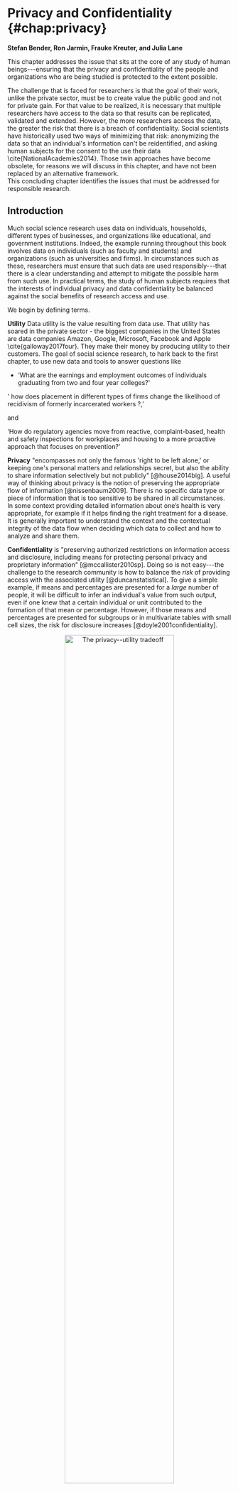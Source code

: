 <!--
% - Rayid: "check Initially, assume the organization is on the outer frontier." ... what does this mean?
% - some references appear with n.d. in the compiled markdown
% - Julia: on Research Data Centers, add a line how the new envisioned ADRF would allow more replicability/reproducibility and access toothers but researchers? (industry, non-profit, government) for whom current RDCs are too hard to jump through hoops?
--> 


Privacy and Confidentiality {#chap:privacy}
===========================

**Stefan Bender, Ron Jarmin, Frauke Kreuter, and Julia Lane**


This chapter addresses the issue that sits at the core of any study of
human beings---ensuring that the privacy and confidentiality of the people and organizations who are being studied is protected to the extent possible. 

The challenge that is faced for researchers is that the goal of their work, unlike the private sector, must be to create value the public good and not for private gain.  For that value to be realized, it is necessary that multiple researchers have access to the data so that results can be replicated, validated and extended. However, the more researchers access the data, the greater the risk that there is a breach of confidentiality.   Social
scientists have historically used two ways of minimizing that risk: anonymizing the data so that an individual's information can't be reidentified, and asking human subjects for the consent to the use their data \cite{NationalAcademies2014}.   Those twin approaches have become obsolete, for reasons we will discuss in this chapter, and have not been replaced by an alternative framework.  
This concluding chapter identifies the issues that must be addressed for
responsible research.

Introduction
------------

Much social science research uses data on individuals, households, different types of businesses, and organizations like educational, and government institutions. Indeed, the example running throughout this book involves data on individuals (such as faculty and students) and organizations (such as universities and firms). In
circumstances such as these, researchers must ensure that such data are
used responsibly---that there is a clear understanding and attempt to mitigate the possible harm from such use.  In practical terms, the study of human subjects requires that the
interests of individual privacy and data confidentiality be
balanced against the social benefits of research access and use.

We begin by defining terms.

**Utility** Data utility is the value resulting from data use. That utility has soared in the private sector - the biggest companies in the United States are data companies Amazon, Google, Microsoft, Facebook and Apple \cite{galloway2017four}.  They make their money by producing utility to their customers. The goal of social science research, to hark back to the first chapter, to use new data and tools to answer questions like

 - ‘What are the earnings and employment outcomes of individuals graduating from two and four year colleges?'

' how does placement in different types of firms change the likelihood of recidivism of formerly incarcerated workers  ?,’

and

‘How do regulatory agencies move from reactive, complaint-based, health and safety inspections for workplaces and housing to a more proactive approach that focuses on prevention?’ 


**Privacy** "encompasses not only the famous 'right to be left alone,' or keeping
one's personal matters and relationships secret, but also the ability to
share information selectively but not publicly" [@house2014big]. A useful way of thinking about privacy is the notion of preserving the appropriate flow of information [@nissenbaum2009]. There is no specific data type or piece of information that is too sensitive to be shared in all circumstances. In some context providing detailed information about one’s health is very appropriate, for example if it helps finding the right treatment for a disease. It is generally important to understand the context and the contextual integrity of the data flow when deciding which data to collect and how to analyze and share them. 

**Confidentiality** is
"preserving authorized restrictions on information access and
disclosure, including means for protecting personal privacy and
proprietary information" [@mccallister2010sp]. Doing so is not
easy---the challenge to the research community is how to balance the
*risk* of providing access with the associated utility
[@duncanstatistical]. To give a simple example, if means and percentages
are presented for a *large* number of people, it will be difficult to
infer an individual's value from such output, even if one knew that a
certain individual or unit contributed to the formation of that mean or
percentage. However, if those means and percentages are presented for
subgroups or in multivariate tables with small cell sizes, the risk for
disclosure increases [@doyle2001confidentiality]. 

<div class="figure" style="text-align: center">
<img src="ChapterPrivacy/figures/fig11-1.png" alt="The privacy--utility tradeoff" width="70%" />
<p class="caption">(\#fig:fig11-1)The privacy--utility tradeoff</p>
</div>

**Risk**
Risk is generally thought of as the risk of an intruder reidentifying an individual or a business in a research dataset \cite{duncan2004disclosure}.  It is often argued that those risks increase every year as more and more data are available on individuals on the internet or in the databases of large corporations and as there are more and better tools available to make such linkages \cite{shlomo2014probabilistic,herzog2007data}. However it could also be argued that the proliferation of data and tools reduces risk because it is so much easier for an intruder to find out information on an individual through a Google search.\cite{Lane2020} Regardless, it is generally accepted that greater research access to data and their original values increases the risk of reidentification for individual units.   

**Harm**  Although much of the discussion of privacy and confidentiality has been driven by the imperatives of the legislation governing statistical agencies, which imposes civil and criminal penalties for any reidentification, statistical agencies no longer have a monopoly on data access and use.   As a result, there is more attention being paid to the potential for harm based on the type of information being shared, rather than the fact that a piece of information is shared. \cite{nissenbaum2019contextual}.   Intuitively, if an intruder finds out that an individual in a dataset is a woman, or is married, that may cause less harm than if information about income, sexual history, or criminal records are recovered.

There is an explicit tradeoff between data access and data utility.  THe greater the number of researchers and analysts that access the data, the greater the quality of the analysis and the greater the number of potential uses \cite{Lane2007a}.  We depict
this tradeoff graphically in
Figure \@ref(fig:fig11-1). The
concave curves in this hypothetical example depict the technological
relationship between data utility and privacy for an organization such
as a business firm or a statistical agency. At one extreme, all
information is available to anybody about all units, and therefore high
analytic utility is associated with the data that are not at all
protected. At the other extreme, nobody has access to any data and no
utility is achieved. Initially, assume the organization is on the outer
frontier. Increased external data resources (those not used by the
organization) increase the risk of reidentification. This is represented
by an inward shift of the utility/privacy frontier in
Figure \@ref(fig:fig11-1).
Before the increase in external data, the organization could achieve a
level of data utility $U^*$ and privacy $P_1$. The increase in
externally available data now means that in order to maintain utility at
$U^*$, privacy is reduced to $P_2$. This simple example represents the
challenge to all organizations that release statistical or analytical
products obtained from underlying identifiable data. As more data from 
external sources becomes available, it becomes more difficult
to maintain privacy.

Previously, national statistical agencies had the capacity
and the mandate to make dissemination decisions: they assessed the risk,
they understood the data user community and the associated utility from
data releases. And they had the wherewithal to address the legal,
technical, and statistical issues associated with protecting
confidentiality [@trewin2007managing].

But in a world of massive amounts of data, many once-settled issues have new
complications, and wholly new issues arise that need to be addressed,
albeit under the same rubrics. The new types of data have much greater
potential utility, often because it is possible to study small cells or
the tails of a distribution in ways not possible with small data. In
fact, in many social science applications, the tails of the distribution
are often the most interesting and hardest-to-reach parts of the
population being studied; consider health care costs for a small number
of ill people [@stanton2006high], or economic activity such as rapid
employment growth by a small number of firms [@decker2015has].

--- 

**BOX**

**Example: The importance of activity in the tails**

Spending on health care services in the United States is highly
concentrated among a small proportion of people with extremely high use.
For the overall civilian population living in the community, the latest
data indicate that more than 20% of all personal health care spending in
2009 (\$275 billion) was on behalf of just 1% of the population
[@healthcarespending].

**BOX**

---

It is important to understand the source of the risk of privacy breaches. Let us assume for a moment that we conducted a traditional
small-scale survey with 1,000 respondents. The survey contains
information on political attitudes, spending and saving in a given year,
and income, as well as background variables on income and education. If
name and address are saved together with this data, and someone gets
access to the data, obviously it is easy to identify individuals and
gain access to information that is otherwise not public. If the personal
identifiable information (name and address) are removed from this data
file, the risk is much reduced. If someone has access to the survey data
and sees all the individual values, it might be difficult to assess with
certainty which of the more than 330 million inhabitants in the USA is associated
with an individual data record. However, the risk is higher if one knows
some of this information (say, income) for a person, and knows that this
person is in the survey. With these two pieces of information, it is
likely possible to uniquely identify the person in the survey data.

Larger amounts of data increase the risk precisely for this reason. Much data is
available for reidentification purposes [@ohm2010broken]. Most
obviously, the risk of reidentification is much greater because the new
types of data have much richer detail and a much larger public community
has access to ways to reidentify individuals. There are many famous
examples of reidentification occurring even when obvious personal
information, such as name and social security number, has been removed
and the data provider thought that the data were consequently
deidentified. In the 1990s, Massachusetts Group Insurance released
"deidentified" data on the hospital visits of state employees;
researcher Latanya Sweeney quickly reidentified the hospital records of
the then Governor William Weld using nothing more than state voter
records about residence and date of birth [@sweeney2001computational].
In 2006, the release of supposedly de-identified web search data by AOL
resulted in two *New York Times* reports being able to reidentify a
customer simply from her browsing habits [@barbaro2006face]. And in
2012, statisticians at the department store, Target, used a young
teenager's shopping patterns to determine that she was pregnant before
her father did [@hill2012target].

But there are also less obvious problems. What is the legal framework
when the ownership of data is unclear? In the past, when data were more
likely to be collected and used within the same entity---for example,
within an agency that collects administrative data or within a
university that collects data for research
purposes---organization-specific procedures were (usually) in place and
sufficient to regulate the usage of these data. Today,
legal ownership is less clear \cite{lane2014privacy}.  There are many unresolved issues, such as Who has the legal authority to make decisions about permission, access,
and dissemination and under what circumstances?. The challenge today is that data sources are
often combined, collected for one purpose, and used for another. Data
providers often have a poor understanding of whether or how their data
will be used.  Think, for example, about cell phone calls.  The New York Times has produced a series of thought-provoking articles about the access to and use of cell-phone data, such as the one entitled Your Apps Know Where You Were Last Night, and They’re Not Keeping It Secret \cite{Valentino-DeVries}.  Who owns your cell phone calls?  Should it be you, as the initiator of the call, your friend as the recipient, your cell phone company, your friend's cell phone company, the cloud server on which the data are stored for billing purposes, or the satellite company that connects the two of you?  And what laws should regulate access and use? The state (or country) that you're in when you make the call? Or your friend's state (or country)?  The state (or country) of your cell phone provider?  And so on.   The legal framework is, at best, murky.



---

**Example: Knowledge is power**

In a discussion of legal approaches to privacy in the context of big
data, Strandburg [@Strandburg2014] says: "'Big data' has great potential
to benefit society. At the same time, its availability creates
significant potential for mistaken, misguided or malevolent uses of
personal information. The conundrum for the law is to provide space for
big data to fulfill its potential for societal benefit, while protecting
citizens adequately from related individual and social harms. Current
privacy law evolved to address different concerns and must be adapted to
confront big data's challenges."

---



Why is access important?
------------------------

This chapters in this book have provided detailed examples of the potential of data to
provide insights into a variety of social science
questions---particularly the relationship between investments in R&D and
innovation. But that potential is only realized if researchers have
access to the data [@Lane2007]: not only to perform primary analyses but
also to validate the data generation process (in particular, data
linkage), replicate analyses, and build a knowledge infrastructure
around complex data sets.

**Validating the data generating process**

Research designs requiring a combination of data sources and/or analysis
of the tails of populations challenge the traditional paradigm of
conducting statistical analysis on deidentified or aggregated data. In
order to combine data sets, someone in the chain that transforms raw
data into research outputs needs access to link keys contained in the
data sets to be combined. High-quality link keys uniquely identify the
subjects under study and typically are derived from items such as
individual names, birth dates, social security numbers, and business
names, addresses, and tax ID numbers. From a privacy and confidentiality
perspective, link keys are among the most sensitive information in many data
sets of interest to social scientists. This is why many organizations
replace link keys containing personal identifiable information (PII)^[PII 
is "any information about an individual maintained by an agency, including 
(1) any information that can be used to distinguish or trace an individual’s 
identity, such as name, social security number, date and place of birth, 
mother’s maiden name, or biometric records; and (2) any other information 
that is linked or linkable to an individual, such as medical, educational, 
financial, and employment information” [@mccallister2010sp].]
with privacy-protecting identifiers [@schnell2009privacy]. Regardless,
at some point in the process those must be generated out of the original
information, thus access to the latter is important.

**Replication**

John Ioannidis has claimed that most published research findings are
false [@Ioannidis2005]; for example, the unsuccessful replication of
genome-wide association studies, at less than 1%, is staggering
[@Bastian2013]. Inadequate understanding of coverage, incentive, and
quality issues, together with the lack of a comparison group, can result
in biased analysis---famously in the case of using administrative
records on crime to make inference about the role of death penalty
policy in crime reduction [@donohue2006uses; @levitt2006economic].
Similarly, overreliance on, say, Twitter data, in targeting resources
after hurricanes can lead to the misallocation of resources towards
young, Internet-savvy people with cell phones and away from elderly or
impoverished neighborhoods [@shelton2014mapping], just as bad survey
methodology led the *Literary Digest* to incorrectly call the 1936
election [@squire19881936]. The first step to replication is data
access; such access can enable other researchers to ascertain whether
the assumptions of a particular statistical model are met, what relevant
information is included or excluded, and whether valid inferences can be
drawn from the data [@kreuter201412].

**Building knowledge infrastructure**

Creating a community of practice around a data infrastructure can result
in tremendous new insights, as the Sloan Digital Sky Survey and the
Polymath project have shown [@nielsen2012reinventing]. In the social
science arena, the Census Bureau has developed a productive ecosystem
that is predicated on access to approved external experts to build,
conduct research using, and improve key data assets such as the
Longitudinal Business Database [@jarmin2002longitudinal] and
Longitudinal Employer Household Dynamics [@abowd2004integrated], which
have yielded a host of new data products and critical policy-relevant
insights on business dynamics [@haltiwanger2013creates] and labor market
volatility [@brown2008economic], respectively. Without providing robust,
but secure, access to confidential data, researchers at the Census
Bureau would have been unable to undertake the innovations that made
these new products and insights possible.

Providing access
----------------

The approaches to providing access have evolved over time. Statistical
agencies often employ a range of approaches depending on the needs of
heterogeneous data users
[@doyle2001confidentiality; @foster2009resolving]. Dissemination of data
to the public usually occurs in three steps: an evaluation of disclosure
risks, followed by the application of an anonymization technique, and
finally an evaluation of disclosure risks and analytical quality of the
candidate data release(s). The two main approaches have been
*statistical disclosure* control techniques to produce anonymized public
use data sets, and controlled access through a *research data center* 
[@shlomo2018].

**Statistical disclosure control techniques**

Statistical agencies have made data available in a number of ways:
through tabular data, public use files, licensing agreements and, more
recently, through synthetic data [@reiter2012statistical]. Hundepool et
al. [@hundepool2010handbook] define statistical disclosure control as
follows:

> concepts and methods that ensure the confidentiality of micro and
> aggregated data that are to be published. It is methodology used to
> design statistical outputs in a way that someone with access to that
> output cannot relate a known individual (or other responding unit) to
> an element in the output.

Traditionally, confidentiality protection was accomplished by
releasing only *aggregated tabular data*. This practice worked well in
settings where the primary purpose was enumeration, such as census
taking. However, tabular data are poorly suited to describing the
underlying distributions and covariance across variables that are often
the focus of applied social science research [@duncanstatistical].

To provide researchers access to data that permitted analysis of the
underlying variance--covariance structure of the data, some agencies
have constructed public use micro-data samples. To product
confidentiality in such *public use files*, a number of statistical
disclosure control procedures are typically applied. These include
stripping all identifying (e.g., PII) fields from the data, topcoding
highly skewed variables (e.g., income), and swapping records
[@doyle2001confidentiality; @zayatz2007disclosure]. However, the mosaic
effect---where disparate pieces of information can be combined to
reidentify individuals---dramatically increases the risk of releasing
public use files [@czajka2014minimizing]. In addition, there is more and
more evidence that the statistical disclosure procedure applied to
produce them decreases their utility across many applications
[@burkhauser2010improving].

Some agencies provide access to confidential micro-data through
*licensing* arrangements. A contract specifies the conditions of use and
what safeguards must be in place. In some cases, the agency has the
authority to conduct random inspections. However, this approach has led
to a number of operational challenges, including version control,
identifying and managing risky researcher behavior, and management costs
[@doyle2001confidentiality].

Another approach to providing access to confidential data that has been proposed by a group of theoretical computer scientists Cynthia Dwork, Frank McSherry, Kobbi Nissim, and Adam Smith [@Dworkroth2014]. Here statistics or other reported outputs are injected with noise, and are called “differentially private” if the inclusion or exclusion of the most at-risk person in the population does not change the probability of any output by more than a given factor. The parameter driving this factor (usually referred to as epsilon) quantifies how sensitive the aggregate output is to any one person’s data. If it is low, the output is highly “private” in the sense that it will be very difficult to reconstruct anything based on it. If it is high, reconstruction is easy. For a discussion of the applications to Census data see [@ruggles2019; @abowed2018].

Although the research agenda is an interesting and important one, there are a number of concerns about the practical implications.   The Census Bureau, for example, has spent many millions of dollars to implement differential privacy techniques for the 2020 Decennial Census, and researchers who have studied the potential impact on small towns worry that small towns will "disappear" from official statistics - a major issue when data are used for decision-making. \cite{Wezerek}

Another approach that has had some resurgence is the use  of *synthetic data* where certain properties of the original data are preserved but the original data are replaced by “synthetic data” so that no individual or  business entity can be found in the released data [@drechsler2011synthetic]. One of the earlier examples of such work was the IBM Quest system [@Agrawal1994] that generated synthetic transaction data. Two more recent examples of synthetic data sets are the SIPP Synthetic-Beta [@abowd2006final] of linked Survey of Income and Program Participation (SIPP) and Social Security Administration earnings data, and the Synthetic Longitudinal Business Database (SynLBD) [@kinney2011towards]. Jarmin et al. [@jarmin2014expanding] discuss how synthetic data sets lack utility in many research settings but are useful for generating flexible data sets underlying data tools and apps such as the Census Bureau's OnTheMap. 
It  is important to keep in mind that the utility of synthetic data sets as a general purpose “anonymization” tool is fairly limited. Synthetic data generation typically requires explicitly defining which properties of the original data need to be preserved (such as univariate or bivariate distributions of certain variables), and as such can be of limited use in most social science research.

**Research data centers**

The second approach is establishing research data centers (RDC). RDC present an established operational approach to facilitate access to confidential microdata for research and/or statistical purposes. This approach is based on the theoretical framework of the "Five Safes" which was initially developed by Felix Ritchie at the UK Office of National Statistics in 2003 [@desaietal2016]. The first dimension refers to safe projects. This dimension mainly refers to the whether the intended use of the data conforms with the use specified in legislations or regulations. For example, a legislation may specifically allow users to use the data only for independent scientific research. Safe people, the second dimension of the Five Saves framework, requires data users to be able to use the data in an appropriate way. A certain amount of technical skills or minimum educational levels may be required to access the data. In contrast, safe data refers to the potential to de-identifying individuals or entities in the data. Safe settings relate to the practical controls on how the data are accessed. Different channels may exist which in turn may depend on the de-identifcation risk. In practice, the lower the de-identifcation risk the more restrictive the setting will be. Lastly, safe output refers to the risk of de-identifcation in publications from confidential microdata. Strong input and output controls are in place to ensure that published findings comply with the privacy and confidentiality regulations
[@hayden2012broken]. 

**BOX**
It is not easy to use the FSRDCs. Every stage of the research process is significantly more time-consuming than using public use data, and only the most persistent researchers are successful. In addition, most of the branches charge high fees for anyone unaffiliated with an institution sponsoring an FSRDC. Projects are approved only if they benefit the Census Bureau, which by itself makes most research topics ineligible. Prospective users must prepare detailed proposals, including the precise models they intend to run and the research outputs they hope to remove from the center, which are generally restricted to model coefficients and supporting statistics. Most descriptive statistics are prohibited. Researchers are not allowed to “browse” the data or change the outputs based on their results. Under census law, researchers must become (unpaid) Census Bureau employees to gain access to non-public data. To meet this requirement, once a project is approved researchers must obtain Special Sworn Status, which involves a level 2 security clearance and fingerprint search. Applicants must be U.S. citizens or U.S. residents for three years, so most international scholars are excluded. Researchers then undergo data stewardship training. If researchers wish to modify their original model specifications or outputs, they must submit a written request and wait for approval. When the research is complete, theresults must be cleared before publication by the Center for Disclosure Avoidance Research at the Census Bureau. Any deviations from the original proposal must be documented, justified, and approved. The FSRDCs were never intended as a substitute for public use microdata, and they cannot fulfill that role. Even if the number of seats in the centers could be multiplied several hundred-fold to accommodate the current number of users of public use data, substantial hurdles remain. Applying for access and gaining approval to use the FSRDC takes at least six months and usually more. Eligibility for using FSRDCs is limited to investigators (a) affiliated with an FSRDC (or with significant financial resources), (b) with sufficient time to wait for review and approvals, and (c) doing work deemed valuable by the Bureau. \cite{UnivTaskForceonDifferentialPrivacyforCensusData2019}
**Box**

There are other approaches that are becoming available.   The Commission on Evidencebased Policy identified new technologies, such as remote access, cloud-based, virtual data facilities, as a promising approach to provide scalable secure access to microdata without the disadvantages of the bricks and mortar approached used by the FSRDC system.   One such approach, the Administrative Data Research Facility has incorporated the "five safes" principles -  safe projects, safe people, safe settings, safe data, and safe outputs (https://en.wikipedia.org/wiki/Five_safes) - into its design. In addition to winning a Government Innovation Award \cite{GovernmentComputerNewsStaff2018}, it has been used to provide secure access to confidential data to over 450 government analysts and researchers in the past 3 years.\cite{kreuter2019}
Non-Tabular data
-------------------

In addition to tabular data, many new sources of data consist of text, audio, image, and video content. The above approaches primarily deal with maintaining the privacy and confidentiality of entities in tabular data but it is equally important to do the same in non-tabular data. Medical records, sensitive crime records, notes and comments in administrative records, camera footage (from police body-cams or security cameras for example) are all examples of data that is being used for analysis and requires robust techniques to maintain the privacy and confidentiality of individuals.Although the techniques there are not as mature, there is some work in these areas:

Text Anonymization: Typical approaches here range from simply removing Personally identifiable information (PII) through regular expressions and dictionaries [@Neamatullah2008] to machine learning based approaches that balance the confidentiality of the entities in the data and the utility of the text [@Cumby2011].

Image and Video Anonymization: The most common use of anonymization techniques in image and video data is to redact, blur, or remove faces of individuals in order to protect their identity. This can be extended to other attributes of the person, such as clothing or the rest of the body but the primary focus so far has been on detecting, and then blurring or modifying the faces of individuals in the data. Sah et al. [-@Sah2017] provide a survey of video redaction methods. Hukkelas et al. [-@Hukkelas2019] recently presented a method to automatically anonymize faces in images while retaining the original data distribution.

The new challenges
------------------

While there are well-established policies and protocols surrounding
access to and use of survey and administrative data, a major new
challenge is the lack of clear guidelines governing the collection of
data about human activity in a world in which all public, and some
private, actions generate data that can be harvested
[@house2014big; @ohm2010broken; @Strandburg2014]. The twin pillars on
which so much of social science have rested---informed consent and
anonymization---are virtually useless in a big data setting where
multiple data sets can be and are linked together using individual
identifiers by a variety of players beyond social scientists with formal
training and whose work is overseen by institutional review boards. This
rapid expansion in data and their use is very much driven by the
increased utility of the linked information to businesses, policymakers,
and ultimately the taxpayer. In addition, there are no obvious data
stewards and custodians who can be entrusted with preserving the privacy
and confidentiality with regard to both the source data collected from
sensors, social media, and many other sources, and the related analyses
[@lane2013me].

It is clear that informed consent as historically construed is no longer
feasible. As Nissenbaum [@nissenbaum2011contextual] points out,
notification is either comprehensive or comprehensible, but not both.
While ideally human subjects are offered true freedom of choice based on
a sound and sufficient understanding of what the choice entails, in
reality the flow of data is so complex and the interest in the data
usage so diverse that simplicity and clarity in the consent statement
unavoidably result in losses of fidelity, as anyone who has accepted a
Google Maps agreement is likely to understand [@check2015researchers].
In addition, informed consent requires a greater understanding of the
breadth of type of privacy breaches, the nature of harm as diffused over
time, and an improved valuation of privacy in the big data context.
Consumers may value their own privacy in variously flawed ways. They
may, for example, have incomplete information, or an overabundance of
information rendering processing impossible, or use heuristics that
establish and routinize deviations from rational decision-making
[@Acquisti2014].

It is also nearly impossible to truly anonymize data. Big data are often
structured in such a way that essentially everyone in the file is
unique, either because so many variables exist or because they are so
frequent or geographically detailed, that they make it easy to
reidentify individual patterns [@narayanan2008robust]. It is also no
longer possible to rely on sampling or measurement error in external
files as a buffer for data protection, since most data are not in the
hands of statistical agencies.

There are no data stewards controlling access to individual data. Data
are often so interconnected (think social media network data) that one
person's action can disclose information about another person without
that person even knowing that their data are being accessed. The group
of students posting pictures about a beer party is an obvious example,
but, in a research context, if the principal investigator grants access
to the proposal, information could be divulged about colleagues and
students. In other words, volunteered information of a minority of
individuals can unlock the same information about many---a type of
"tyranny of the minority" [@barocas2014bigger].

There are particular issues raised by the new potential to link
information based on a variety of attributes that do not include PII.
Barocas and Nissenbaum write as follows [@barocas2014big]:

> Rather than attempt to deanonymize medical records, for instance, an
> attacker (or commercial actor) might instead infer a rule that relates
> a string of more easily observable or accessible indicators to a
> specific medical condition, rendering large populations vulnerable to
> such inferences even in the absence of PII. Ironically, this is often
> the very thing about big data that generate the most excitement: the
> capacity to detect subtle correlations and draw actionable inferences.
> But it is this same feature that renders the traditional protections
> afforded by anonymity (again, more accurately, pseudonymity) much less
> effective.

In light of these challenges, Barocas and Nissenbaum continue

> the value of anonymity inheres not in namelessness, and not even in
> the extension of the previous value of namelessness to all uniquely
> identifying information, but instead to something we called
> "reachability," the possibility of knocking on your door, hauling you
> out of bed, calling your phone number, threatening you with sanction,
> holding you accountable---with or without access to identifying
> information.

It is clear that the concepts used in the larger discussion of privacy
and big data require updating. How we understand and assess harms from
privacy violations needs updating. And we must rethink established
approaches to managing privacy in the big data context. The next section
discusses the framework for doing so.

Legal and ethical framework
---------------------------

The Fourth Amendment to the US Constitution, which constrains the
government's power to "search" the citizenry's "persons, houses, papers,
and effects" is usually cited as the legal framework for privacy and
confidentiality issues. In the US a "sectoral" approach to privacy
regulation, for example, the Family Education Rights and Privacy Act through
commercial transactions with a business, and hence is not covered by
these frameworks. There are major questions as to what is reasonably
private and what constitutes unwarranted intrusion [@Strandburg2014].
There is a lack of clarity on who owns the new types of data---whether
it is the person who is the subject of the information, the person or
organization who collects these data (the data custodian), the person
who compiles, analyzes, or otherwise adds value to the information, the
person who purchases an interest in the data, or society at large. The
lack of clarity is exacerbated because some laws treat data as property
and some treat it as information [@Cecil2003].

The ethics of the use of big data are also not clear, because analysis
may result in being discriminated against unfairly, being limited in
one's life choices, being trapped inside stereotypes, being unable to
delineate personal boundaries, or being wrongly judged, embarrassed, or
harassed. There is an entire research agenda to be pursued that examines
the ways that big data may threaten interests and values, distinguishes
the origins and nature of threats to individual and social integrity,
and identifies different solutions [@boyd2012critical]. The approach
should be to describe what norms and expectations are likely to be
violated if a person agrees to provide data, rather than to describe
what will be done during the research.

What is clear is that most data are housed no longer in statistical
agencies, with well-defined rules of conduct, but in businesses or
administrative agencies. In addition, since digital data can be alive
forever, ownership could be claimed by yet-to-be-born relatives whose
personal privacy could be threatened by release of information about
blood relations.

The new European Data Protection Regulation (GDPR), which is in effect since May, 2018, was designed to address some of the challenges.  In addition to ensuring lawful data collection practices, GDPR pushes for purpose limitation and data minimisation. This principle requires organisations to clearly state for what purpose personal data is collected, to collect the data only for the time needed to complete the purpose, and to collect only those personal data that is needed to achieve the specified processing purposes. In the U.S. the California Consumer Privacy Act (CCPA) is in effect since January 2020, and here too companies have now have time limits to process customer data. 

However, GDPR and other regulations of this type, still rely on traditional regulatory tools for managing privacy, which is notice, and consent. Both have failed to provide a viable market mechanism allowing a form of self-regulation governing industry data collection. Going forward, a more nuanced assessment of tradeoffs in the big data context, moving away from individualized assessments of the costs of privacy violations, is needed [@Strandburg2014]. 

Ohm advocates for a new conceptualization of legal policy regarding privacy in the big data context that uses five guiding principles for reform: first, that rules take into account the
varying levels of inherent risk to individuals across different data
sets; second, that traditional definitions of PII need to be rethought;
third, that regulation has a role in creating and policing walls between
data sets; fourth, that those analyzing big data must be reminded, with
a frequency in proportion to the sensitivity of the data, that they are
dealing with people; and finally, that the ethics of big data research
must be an open topic for continual reassessment [@Ohm2014].

Summary
-------

The excitement about how big data can change the social science research
paradigm should be tempered by a recognition that existing ways of
protecting privacy confidentiality are no longer viable [@karr2014analytical].
There is a great deal of research that can be used to inform the
development of such a structure, but it has been siloed into
disconnected research areas, such as statistics, cybersecurity, and
cryptography, as well as a variety of different practical applications,
including the successful development of remote access secure data
enclaves. We must piece together the knowledge from these various fields
to develop ways in which vast new sets of data on human beings can be
collected, integrated, and analyzed while protecting them [@lane2014].

It is possible that the confidentiality risks of disseminating data may
be so high that traditional access models will no longer hold; that the
data access model of the future will be to take the analysis to the data
rather than the data to the analyst or the analyst to the data. One
potential approach is to create an integrated system including (a)
unrestricted access to highly redacted data, most likely some version of
synthetic data, followed by (b) means for approved researchers to access
the confidential data via remote access solutions, combined with (c)
verification servers that allows users to assess the quality of their
inferences with the redacted data so as to be more efficient with their
use (if necessary) of the remote data access. Such verification servers
might be a web-accessible system based on a confidential database with
an associated public micro-data release, which helps to analyze the
confidential database [@karr2014analytical]. Such approaches are
starting to be developed, both in the USA and in Europe
[@Elias2014; @jones2006administrative].

There is also some evidence that people do not require complete
protection, and will gladly share even private information provided that
certain social norms are met [@Wilbanks2014; @Pentland2014]. There is a
research agenda around identifying those norms as well; characterizing
the interests and wishes of actors (the information senders and
recipients or providers and users); the nature of the attributes
(especially types of information about the providers, including how
these might be transformed or linked); and identifying transmission
principles (the constraints underlying the information flows).

However, it is likely that it is no longer possible for a lone social
scientist to address these challenges. One-off access agreements to
individuals are conducive to neither the production of high-quality
science nor the high-quality protection of data [@schermann2014big]. The
curation, protection, and dissemination of data on human subjects cannot
be an artisan activity but should be seen as a major research
infrastructure investment, like investments in the physical and life
sciences [@bird2011computing; @abazajian2009seventh; @human2010catalog].
In practice, this means that linkages become professionalized and
replicable, research is fostered within research data centers that
protect privacy in a systematic manner, knowledge is shared about the
process of privacy protections disseminated in a professional fashion,
and there is ongoing documentation about the value of evidence-based
research. It is thus that the risk--utility tradeoff depicted in
Figure \@ref(fig:fig11-1) can
be shifted in a manner that serves the public good.

Resources
---------

The American Statistical Association's Privacy and Confidentiality
website provides a useful source of information
[@AmericanStatisticalAssociation].

An overview of federal activities is provided by the Confidentiality and
Data Access Committee of the Federal Committee on Statistics and
Methodology [@ConfidentialityandDataAccessCommittee].

The World Bank and International Household Survey Network provide a good
overview of data dissemination "best practices"
[@InternationalHouseholdSurveyNetwork].

There is a *Journal of Privacy and Confidentiality* based at Carnegie
Mellon University [@JPC], and also a journal called *Transactions in
Data Privacy* [@TransactionsonDataPrivacy].

The United Nations Economic Commission on Europe hosts workshops and
conferences and produces occasional reports
[@UnitedNationsEconomicCommissionforEurope].

Collection of lectures from the semester on privacy at the Simons Institute for the Theory of Computing https://simons.berkeley.edu/programs/privacy2019 (available on youtube https://www.youtube.com/user/SimonsInstitute/
